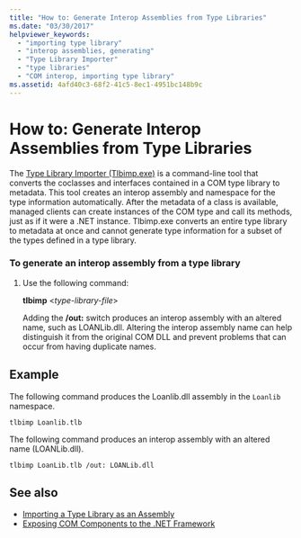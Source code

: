 ```yaml
---
title: "How to: Generate Interop Assemblies from Type Libraries"
ms.date: "03/30/2017"
helpviewer_keywords: 
  - "importing type library"
  - "interop assemblies, generating"
  - "Type Library Importer"
  - "type libraries"
  - "COM interop, importing type library"
ms.assetid: 4afd40c3-68f2-41c5-8ec1-4951bc148b9c
---
```

# How to: Generate Interop Assemblies from Type Libraries
The [Type Library Importer (Tlbimp.exe)](../tools/tlbimp-exe-type-library-importer.md) is a command-line tool that converts the coclasses and interfaces contained in a COM type library to metadata. This tool creates an interop assembly and namespace for the type information automatically. After the metadata of a class is available, managed clients can create instances of the COM type and call its methods, just as if it were a .NET instance. Tlbimp.exe converts an entire type library to metadata at once and cannot generate type information for a subset of the types defined in a type library.  
  
### To generate an interop assembly from a type library  
  
1. Use the following command:  
  
     **tlbimp** \<*type-library-file*>  
  
     Adding the **/out:** switch produces an interop assembly with an altered name, such as LOANLib.dll. Altering the interop assembly name can help distinguish it from the original COM DLL and prevent problems that can occur from having duplicate names.  
  
## Example  
 The following command produces the Loanlib.dll assembly in the `Loanlib` namespace.  
  
```console  
tlbimp Loanlib.tlb  
```  
  
 The following command produces an interop assembly with an altered name (LOANLib.dll).  
  
```console  
tlbimp LoanLib.tlb /out: LOANLib.dll  
```  
  
## See also

- [Importing a Type Library as an Assembly](importing-a-type-library-as-an-assembly.md)
- [Exposing COM Components to the .NET Framework](exposing-com-components.md)
